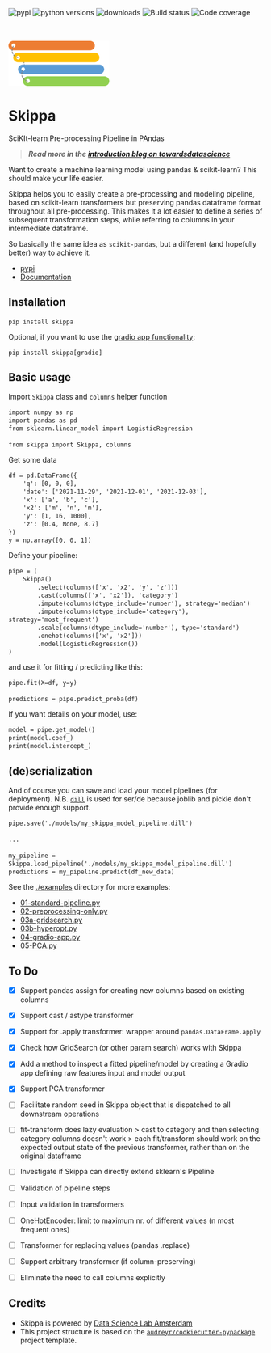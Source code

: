 ![pypi](https://img.shields.io/pypi/v/skippa)
![python versions](https://img.shields.io/pypi/pyversions/skippa)
![downloads](https://img.shields.io/pypi/dm/skippa)
![Build status](https://img.shields.io/azure-devops/build/data-science-lab/Intern/263)
![Code coverage](https://img.shields.io/azure-devops/coverage/data-science-lab/Intern/263)

<br><br>
<img src="skippa-logo-transparent.png" alt="logo" width="200"/>

# Skippa 

SciKIt-learn Pre-processing Pipeline in PAndas

> __*Read more in the [introduction blog on towardsdatascience](https://towardsdatascience.com/introducing-skippa-bab260acf6a7)*__



Want to create a machine learning model using pandas & scikit-learn? This should make your life easier.

Skippa helps you to easily create a pre-processing and modeling pipeline, based on scikit-learn transformers but preserving pandas dataframe format throughout all pre-processing. This makes it a lot easier to define a series of subsequent transformation steps, while referring to columns in your intermediate dataframe.

So basically the same idea as `scikit-pandas`, but a different (and hopefully better) way to achieve it.

- [pypi](https://pypi.org/project/skippa/)
- [Documentation](https://skippa.readthedocs.io/)

## Installation
```
pip install skippa
```
Optional, if you want to use the [gradio app functionality](./examples/04-gradio-app.py):
```
pip install skippa[gradio]
```

## Basic usage

Import `Skippa` class and `columns` helper function
```
import numpy as np
import pandas as pd
from sklearn.linear_model import LogisticRegression

from skippa import Skippa, columns
```

Get some data
```
df = pd.DataFrame({
    'q': [0, 0, 0],
    'date': ['2021-11-29', '2021-12-01', '2021-12-03'],
    'x': ['a', 'b', 'c'],
    'x2': ['m', 'n', 'm'],
    'y': [1, 16, 1000],
    'z': [0.4, None, 8.7]
})
y = np.array([0, 0, 1])
```

Define your pipeline:
```
pipe = (
    Skippa()
        .select(columns(['x', 'x2', 'y', 'z']))
        .cast(columns(['x', 'x2']), 'category')
        .impute(columns(dtype_include='number'), strategy='median')
        .impute(columns(dtype_include='category'), strategy='most_frequent')
        .scale(columns(dtype_include='number'), type='standard')
        .onehot(columns(['x', 'x2']))
        .model(LogisticRegression())
)
```

and use it for fitting / predicting like this:
```
pipe.fit(X=df, y=y)

predictions = pipe.predict_proba(df)
```

If you want details on your model, use:
```
model = pipe.get_model()
print(model.coef_)
print(model.intercept_)
```

## (de)serialization
And of course you can save and load your model pipelines (for deployment).
N.B. [`dill`](https://pypi.org/project/dill/) is used for ser/de because joblib and pickle don't provide enough support.
```
pipe.save('./models/my_skippa_model_pipeline.dill')

...

my_pipeline = Skippa.load_pipeline('./models/my_skippa_model_pipeline.dill')
predictions = my_pipeline.predict(df_new_data)
```

See the [./examples](./examples) directory for more examples:
- [01-standard-pipeline.py](./examples/01-standard-pipeline.py)
- [02-preprocessing-only.py](./examples/02-preprocessing-only.py)
- [03a-gridsearch.py](./examples/03a-gridsearch.py)
- [03b-hyperopt.py](./examples/03b-hyperopt.py)
- [04-gradio-app.py](./examples/04-gradio-app.py)
- [05-PCA.py](./examples/05-PCA.py)

## To Do
- [x] Support pandas assign for creating new columns based on existing columns
- [x] Support cast / astype transformer
- [x] Support for .apply transformer: wrapper around `pandas.DataFrame.apply`
- [x] Check how GridSearch (or other param search) works with Skippa
- [x] Add a method to inspect a fitted pipeline/model by creating a Gradio app defining raw features input and model output
- [x] Support PCA transformer
- [ ] Facilitate random seed in Skippa object that is dispatched to all downstream operations
- [ ] fit-transform does lazy evaluation > cast to category and then selecting category columns doesn't work > each fit/transform should work on the expected output state of the previous transformer, rather than on the original dataframe
- [ ] Investigate if Skippa can directly extend sklearn's Pipeline
- [ ] Validation of pipeline steps
- [ ] Input validation in transformers
- [ ] OneHotEncoder: limit to maximum nr. of different values (n most frequent ones)
- [ ] Transformer for replacing values (pandas .replace)
- [ ] Support arbitrary transformer (if column-preserving)
- [ ] Eliminate the need to call columns explicitly


## Credits
- Skippa is powered by [Data Science Lab Amsterdam](https://www.datasciencelab.nl)
- This project structure is based on the [`audreyr/cookiecutter-pypackage`](https://github.com/audreyr/cookiecutter-pypackage) project template.
